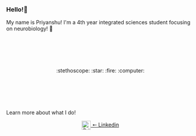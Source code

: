 ### Hello!👋
 My name is Priyanshu! I'm a 4th year integrated sciences student focusing on neurobiology! :brain: 

<br/><br/>
<br/><br/>

<p align="center"> 
:stethoscope:
:star:
:fire:
:computer:
<p>


<br/><br/>
<br/><br/>

Learn more about what I do!

<div align="center"> 
<a href="https://www.linkedin.com/in/priyanshu-mahey" just>
  <img align="center" alt="Priyanshu's LinkedIN" width="24px" src="https://raw.githubusercontent.com/peterthehan/peterthehan/master/assets/linkedin.svg" /> 🠔 Linkedin
<div>
  
  
 
 
 <!--
**priyanshumahey/priyanshumahey** is a ✨ _special_ ✨ repository because its `README.md` (this file) appears on your GitHub profile.

Here are some ideas to get you started:

- 🔭 I’m currently working on ...
- 🌱 I’m currently learning ...
- 👯 I’m looking to collaborate on ...
- 🤔 I’m looking for help with ...
- 💬 Ask me about ...
- 📫 How to reach me: ...
- 😄 Pronouns: ...
- ⚡ Fun fact: ...
-->
